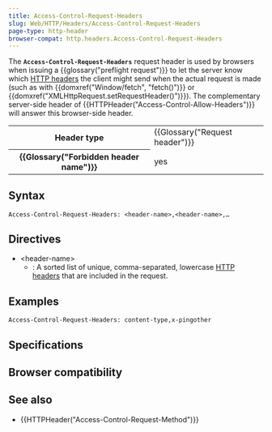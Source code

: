 ```yaml
---
title: Access-Control-Request-Headers
slug: Web/HTTP/Headers/Access-Control-Request-Headers
page-type: http-header
browser-compat: http.headers.Access-Control-Request-Headers
---
```




The **`Access-Control-Request-Headers`** request header is used by browsers when issuing a {{glossary("preflight request")}} to let the server know which [HTTP headers](/Web/HTTP/Headers) the client might send when the actual request is made (such as with {{domxref("Window/fetch", "fetch()")}} or {{domxref("XMLHttpRequest.setRequestHeader()")}}). The complementary server-side header of {{HTTPHeader("Access-Control-Allow-Headers")}} will answer this browser-side header.

<table class="properties">
  <tbody>
    <tr>
      <th scope="row">Header type</th>
      <td>{{Glossary("Request header")}}</td>
    </tr>
    <tr>
      <th scope="row">{{Glossary("Forbidden header name")}}</th>
      <td>yes</td>
    </tr>
  </tbody>
</table>

## Syntax

```http
Access-Control-Request-Headers: <header-name>,<header-name>,…
```

## Directives

- \<header-name>
  - : A sorted list of unique, comma-separated, lowercase [HTTP headers](/Web/HTTP/Headers) that are included in the request.

## Examples

```http
Access-Control-Request-Headers: content-type,x-pingother
```

## Specifications



## Browser compatibility



## See also

- {{HTTPHeader("Access-Control-Request-Method")}}
